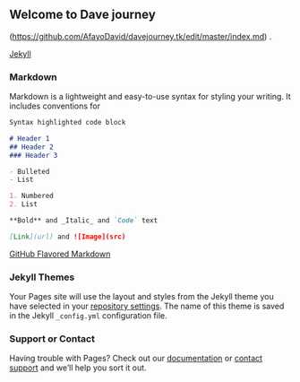 ## Welcome to Dave journey

(https://github.com/AfayoDavid/davejourney.tk/edit/master/index.md) .

 [Jekyll](https://jekyllrb.com/)
### Markdown

Markdown is a lightweight and easy-to-use syntax for styling your writing. It includes conventions for

```markdown
Syntax highlighted code block

# Header 1
## Header 2
### Header 3

- Bulleted
- List

1. Numbered
2. List

**Bold** and _Italic_ and `Code` text

[Link](url) and ![Image](src)
```

[GitHub Flavored Markdown](https://www.facebook.com/afayo.davidtoburo)

### Jekyll Themes

Your Pages site will use the layout and styles from the Jekyll theme you have selected in your [repository settings](https://github.com/AfayoDavid/davejourney.tk/settings). The name of this theme is saved in the Jekyll `_config.yml` configuration file.

### Support or Contact

Having trouble with Pages? Check out our [documentation](https://help.github.com/categories/github-pages-basics/) or [contact support](https://github.com/contact) and we’ll help you sort it out.
